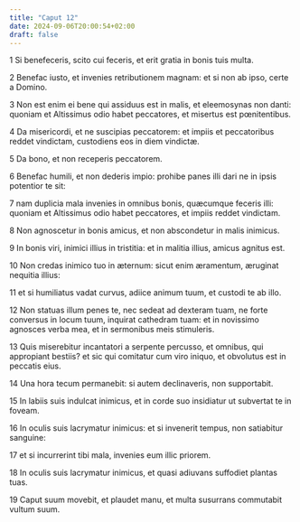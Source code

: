 ```yaml
---
title: "Caput 12"
date: 2024-09-06T20:00:54+02:00
draft: false
---
```



1 Si benefeceris, scito cui feceris, et erit gratia in bonis tuis multa.

2 Benefac iusto, et invenies retributionem magnam: et si non ab ipso, certe a Domino.

3 Non est enim ei bene qui assiduus est in malis, et eleemosynas non danti: quoniam et Altissimus odio habet peccatores, et misertus est pœnitentibus.

4 Da misericordi, et ne suscipias peccatorem: et impiis et peccatoribus reddet vindictam, custodiens eos in diem vindictæ.

5 Da bono, et non receperis peccatorem.

6 Benefac humili, et non dederis impio: prohibe panes illi dari ne in ipsis potentior te sit:

7 nam duplicia mala invenies in omnibus bonis, quæcumque feceris illi: quoniam et Altissimus odio habet peccatores, et impiis reddet vindictam.

8 Non agnoscetur in bonis amicus, et non abscondetur in malis inimicus.

9 In bonis viri, inimici illius in tristitia: et in malitia illius, amicus agnitus est.

10 Non credas inimico tuo in æternum: sicut enim æramentum, æruginat nequitia illius:

11 et si humiliatus vadat curvus, adiice animum tuum, et custodi te ab illo.

12 Non statuas illum penes te, nec sedeat ad dexteram tuam, ne forte conversus in locum tuum, inquirat cathedram tuam: et in novissimo agnosces verba mea, et in sermonibus meis stimuleris.

13 Quis miserebitur incantatori a serpente percusso, et omnibus, qui appropiant bestiis? et sic qui comitatur cum viro iniquo, et obvolutus est in peccatis eius.

14 Una hora tecum permanebit: si autem declinaveris, non supportabit.

15 In labiis suis indulcat inimicus, et in corde suo insidiatur ut subvertat te in foveam.

16 In oculis suis lacrymatur inimicus: et si invenerit tempus, non satiabitur sanguine:

17 et si incurrerint tibi mala, invenies eum illic priorem.

18 In oculis suis lacrymatur inimicus, et quasi adiuvans suffodiet plantas tuas.

19 Caput suum movebit, et plaudet manu, et multa susurrans commutabit vultum suum.


